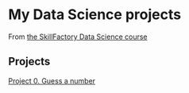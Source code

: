 # My Data Science projects

From [the SkillFactory Data Science course](https://skillfactory.ru/data-scientist-pro)

## Projects

[Project 0. Guess a number](https://github.com/GetterGit/sf_data_science/tree/main/8_3_guess_random_number)
